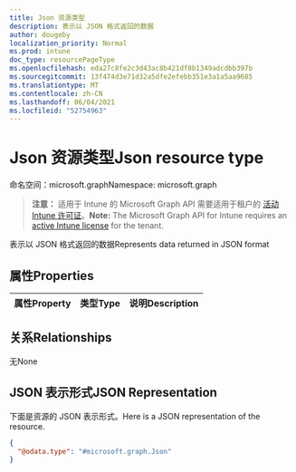 ```yaml
---
title: Json 资源类型
description: 表示以 JSON 格式返回的数据
author: dougeby
localization_priority: Normal
ms.prod: intune
doc_type: resourcePageType
ms.openlocfilehash: eda27c8fe2c3d43ac8b421df8b1349adcdbb397b
ms.sourcegitcommit: 13f474d3e71d32a5dfe2efebb351e3a1a5aa9685
ms.translationtype: MT
ms.contentlocale: zh-CN
ms.lasthandoff: 06/04/2021
ms.locfileid: "52754963"
---
```

# <a name="json-resource-type"></a><span data-ttu-id="ad754-103">Json 资源类型</span><span class="sxs-lookup"><span data-stu-id="ad754-103">Json resource type</span></span>

<span data-ttu-id="ad754-104">命名空间：microsoft.graph</span><span class="sxs-lookup"><span data-stu-id="ad754-104">Namespace: microsoft.graph</span></span>

> <span data-ttu-id="ad754-105">**注意：** 适用于 Intune 的 Microsoft Graph API 需要适用于租户的 [活动 Intune 许可证](https://go.microsoft.com/fwlink/?linkid=839381)。</span><span class="sxs-lookup"><span data-stu-id="ad754-105">**Note:** The Microsoft Graph API for Intune requires an [active Intune license](https://go.microsoft.com/fwlink/?linkid=839381) for the tenant.</span></span>

<span data-ttu-id="ad754-106">表示以 JSON 格式返回的数据</span><span class="sxs-lookup"><span data-stu-id="ad754-106">Represents data returned in JSON format</span></span>

## <a name="properties"></a><span data-ttu-id="ad754-107">属性</span><span class="sxs-lookup"><span data-stu-id="ad754-107">Properties</span></span>
|<span data-ttu-id="ad754-108">属性</span><span class="sxs-lookup"><span data-stu-id="ad754-108">Property</span></span>|<span data-ttu-id="ad754-109">类型</span><span class="sxs-lookup"><span data-stu-id="ad754-109">Type</span></span>|<span data-ttu-id="ad754-110">说明</span><span class="sxs-lookup"><span data-stu-id="ad754-110">Description</span></span>|
|:---|:---|:---|

## <a name="relationships"></a><span data-ttu-id="ad754-111">关系</span><span class="sxs-lookup"><span data-stu-id="ad754-111">Relationships</span></span>
<span data-ttu-id="ad754-112">无</span><span class="sxs-lookup"><span data-stu-id="ad754-112">None</span></span>

## <a name="json-representation"></a><span data-ttu-id="ad754-113">JSON 表示形式</span><span class="sxs-lookup"><span data-stu-id="ad754-113">JSON Representation</span></span>
<span data-ttu-id="ad754-114">下面是资源的 JSON 表示形式。</span><span class="sxs-lookup"><span data-stu-id="ad754-114">Here is a JSON representation of the resource.</span></span>
<!-- {
  "blockType": "resource",
  "@odata.type": "microsoft.graph.Json"
}
-->
``` json
{
  "@odata.type": "#microsoft.graph.Json"
}
```




